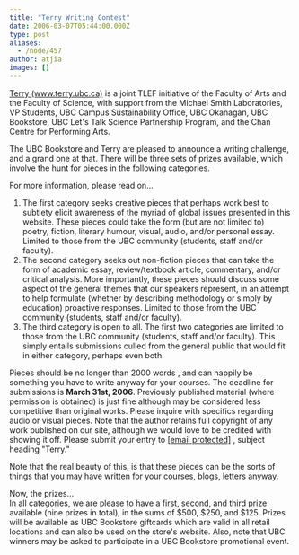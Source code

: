 ```yaml
---
title: "Terry Writing Contest"
date: 2006-03-07T05:44:00.000Z
type: post
aliases:
  - /node/457
author: atjia
images: []
---
```


<div class="field field-name-body field-type-text-with-summary field-label-hidden"><div class="field-items"><div class="field-item even"><p><a href="http://www.terry.ubc.ca/">Terry (www.terry.ubc.ca)</a> is a joint TLEF initiative of the Faculty of Arts and the Faculty of Science, with support from the Michael Smith Laboratories, VP Students, UBC Campus Sustainability Office, UBC Okanagan, UBC Bookstore, UBC Let&apos;s Talk Science Partnership Program, and the Chan Centre for Performing Arts.</p>
<p>The UBC Bookstore and Terry are pleased to announce a writing challenge, and a grand one at that.  There will be three sets of prizes available, which involve the hunt for pieces in the following categories.</p>
<p>For more information, please read on...</p>
<!--break--><ol>
<li>The first category seeks creative pieces that perhaps work best to subtlety elicit awareness of the myriad of global issues presented in this website.  These pieces could take the form (but are not limited to) poetry, fiction, literary humour, visual, audio, and/or personal essay.  Limited to those from the UBC community (students, staff and/or faculty).
</li><li>The second category seeks out non-fiction pieces that can take the form of academic essay, review/textbook article, commentary, and/or critical analysis.  More importantly, these pieces should discuss some aspect of the general themes that our speakers represent, in an attempt to help formulate (whether by describing methodology or simply by education) proactive responses. Limited to those from the UBC community (students, staff and/or faculty).
</li><li>The third category is open to all.  The first two categories are limited to those from the UBC community (students, staff and/or faculty).  This simply entails submissions culled from the general public that would fit in either category, perhaps even both. </li></ol>
<p>Pieces should be no longer than 2000 words , and can happily be something you have to write anyway for your courses.  The deadline for submissions is <strong>March 31st, 2006</strong>.  Previously published material (where permission is obtained) is just fine although may be considered less competitive than original works.  Please inquire with specifics regarding audio or visual pieces.  Note that the author retains full copyright of any work published on our site, although we would love to be credited with showing it off.  Please submit your entry to <a href="/cdn-cgi/l/email-protection" class="__cf_email__" data-cfemail="fb8f88988abb92958f9e8998939a959c9ed58e9998d5989a">[email&#xA0;protected]</a> <mailto:tscq@interchange.ubc.ca>, subject heading &quot;Terry.&quot;</mailto:tscq@interchange.ubc.ca></p>
<p>Note that the real beauty of this, is that these pieces can be the sorts of things that you may have written for your courses, blogs, letters anyway.</p>
<p>Now, the prizes...<br>
In all categories, we are please to have a first, second, and third prize available (nine prizes in total), in the sums of $500, $250, and $125. Prizes will be available as UBC Bookstore giftcards which are valid in all retail locations and can also be used on the store&apos;s website. Also, note that UBC winners may be asked to participate in a UBC Bookstore promotional event.</p>
</div></div></div>    <footer>
          </footer>
